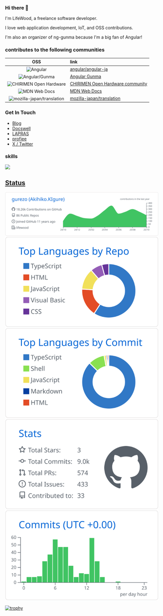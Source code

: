### Hi there 👋

I'm LifeWood, a freelance software developer.

I love web application development, IoT, and OSS contributions.

I'm also an organizer of ng-gunma because I'm a big fan of Angular!

### contributes to the following communities

|                                                                 OSS                                                                  | link                                                                      |
| :----------------------------------------------------------------------------------------------------------------------------------: | :------------------------------------------------------------------------ |
|           <img alt="Angular" src="https://avatars.githubusercontent.com/u/139426?s=48&v=4" width="26px" align="center" />            | [angular/angular-ja](https://github.com/angular/angular-ja)               |
|       <img alt="Angular/Gunma" src="https://avatars.githubusercontent.com/u/56767497?s=200&v=4" width="26px" align="center" />       | [Angular Gunma](https://github.com/ng-gunma)                              |
|  <img alt="CHIRIMEN Open Hardware" src="https://avatars0.githubusercontent.com/u/18115652?s=60&v=4" width="26px" align="center" />   | [CHIRIMEN Open Hardware community](https://github.com/chirimen-oh)        |
|        <img alt="MDN Web Docs" src="https://avatars.githubusercontent.com/u/7565578?s=200&v=4" width="26px" align="center" />        | [MDN Web Docs](https://github.com/mdn)                                    |
| <img alt="mozilla-japan/translation" src="https://avatars.githubusercontent.com/u/31241213?s=200&v=4" width="26px" align="center" /> | [mozilla-japan/translation](https://github.com/mozilla-japan/translation) |

### Get In Touch

- [Blog](https://lifewood.hatenablog.com/)
- [Docswell](https://www.docswell.com/user/ic_lifewood)
- [LAPRAS](https://lapras.com/public/ic_lifewood)
- [profiee](https://profiee.com/i/lifewood)
- [X / Twitter](https://twitter.com/ic_lifewood)

### skills

![](https://skills-icons.vercel.app/api/icons?i=angular,css,cursor,docker,firebase,gcp,git,html,js,linux,raspberrypi,rust,rxjs,typescript,ubuntu)

## [Status](./github/README.md)

[![](https://raw.githubusercontent.com/gurezo/gurezo/master/profile-summary-card-output/github/0-profile-details.svg)](https://github.com/vn7n24fzkq/github-profile-summary-cards)
[![](https://raw.githubusercontent.com/gurezo/gurezo/master/profile-summary-card-output/github/1-repos-per-language.svg)](https://github.com/vn7n24fzkq/github-profile-summary-cards) [![](https://raw.githubusercontent.com/gurezo/gurezo/master/profile-summary-card-output/github/2-most-commit-language.svg)](https://github.com/vn7n24fzkq/github-profile-summary-cards)
[![](https://raw.githubusercontent.com/gurezo/gurezo/master/profile-summary-card-output/github/3-stats.svg)](https://github.com/vn7n24fzkq/github-profile-summary-cards) [![](https://raw.githubusercontent.com/gurezo/gurezo/master/profile-summary-card-output/github/4-productive-time.svg)](https://github.com/vn7n24fzkq/github-profile-summary-cards)

[![trophy](https://github-profile-trophy.vercel.app/?username=gurezo)](https://github.com/ryo-ma/github-profile-trophy)
